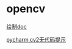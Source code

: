 # opencv



[绘制doc](https://docs.opencv.org/4.x/d6/d6e/group__imgproc__draw.html)

[pycharm cv2无代码提示](https://blog.csdn.net/m0_57110410/article/details/125531873)

